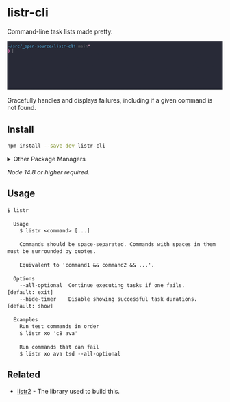 # listr-cli

Command-line task lists made pretty.

<p align="center"><img src="media/demo.gif"></p>

Gracefully handles and displays failures, including if a given command is not found.

## Install

```sh
npm install --save-dev listr-cli
```

<details>
<summary>Other Package Managers</summary>

```sh
yarn add -D listr-cli
```
</details>

*Node 14.8 or higher required.*

## Usage

```
$ listr

  Usage
    $ listr <command> [...]

    Commands should be space-separated. Commands with spaces in them must be surrounded by quotes.

    Equivalent to 'command1 && command2 && ...'.

  Options
    --all-optional  Continue executing tasks if one fails.      [default: exit]
    --hide-timer    Disable showing successful task durations.  [default: show]

  Examples
    Run test commands in order
    $ listr xo 'c8 ava'

    Run commands that can fail
    $ listr xo ava tsd --all-optional
```

## Related

- [listr2](https://github.com/cenk1cenk2/listr2) - The library used to build this.
